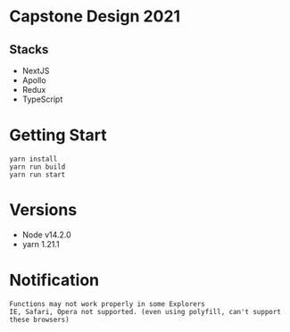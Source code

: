 # Capstone Design 2021
## Stacks
* NextJS
* Apollo
* Redux
* TypeScript

# Getting Start
    yarn install
    yarn run build
    yarn run start
    
# Versions
* Node v14.2.0
* yarn 1.21.1

# Notification
    Functions may not work properly in some Explorers
    IE, Safari, Opera not supported. (even using polyfill, can't support these browsers)
